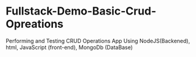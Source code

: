 # Fullstack-Demo-Basic-Crud-Opreations
Performing and Testing CRUD Operations App Using NodeJS(Backened), html, JavaScript (front-end), MongoDb (DataBase)
